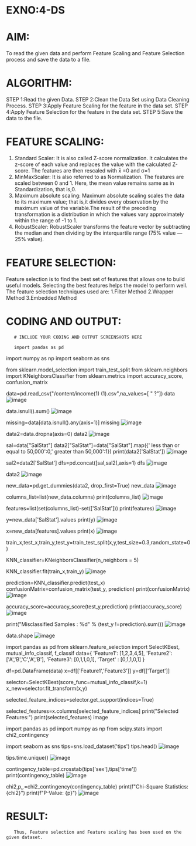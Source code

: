# EXNO:4-DS
# AIM:
To read the given data and perform Feature Scaling and Feature Selection process and save the
data to a file.

# ALGORITHM:
STEP 1:Read the given Data.
STEP 2:Clean the Data Set using Data Cleaning Process.
STEP 3:Apply Feature Scaling for the feature in the data set.
STEP 4:Apply Feature Selection for the feature in the data set.
STEP 5:Save the data to the file.

# FEATURE SCALING:
1. Standard Scaler: It is also called Z-score normalization. It calculates the z-score of each value and replaces the value with the calculated Z-score. The features are then rescaled with x̄ =0 and σ=1
2. MinMaxScaler: It is also referred to as Normalization. The features are scaled between 0 and 1. Here, the mean value remains same as in Standardization, that is,0.
3. Maximum absolute scaling: Maximum absolute scaling scales the data to its maximum value; that is,it divides every observation by the maximum value of the variable.The result of the preceding transformation is a distribution in which the values vary approximately within the range of -1 to 1.
4. RobustScaler: RobustScaler transforms the feature vector by subtracting the median and then dividing by the interquartile range (75% value — 25% value).

# FEATURE SELECTION:
Feature selection is to find the best set of features that allows one to build useful models. Selecting the best features helps the model to perform well.
The feature selection techniques used are:
1.Filter Method
2.Wrapper Method
3.Embedded Method

# CODING AND OUTPUT:
       # INCLUDE YOUR CODING AND OUTPUT SCREENSHOTS HERE

       import pandas as pd
import numpy as np
import seaborn as sns

from sklearn.model_selection import train_test_split
from sklearn.neighbors import KNeighborsClassifier
from sklearn.metrics import accuracy_score, confusion_matrix

data=pd.read_csv("/content/income(1) (1).csv",na_values=[ " ?"])
data
![image](https://github.com/user-attachments/assets/a25056da-dfce-4eda-b833-fbf386db71fb)


data.isnull().sum()
![image](https://github.com/user-attachments/assets/b8bb4365-c898-4f76-a464-4b215e14ebd8)


missing=data[data.isnull().any(axis=1)]
missing
![image](https://github.com/user-attachments/assets/702f0647-44f1-448e-9c46-2a9f9f468439)


data2=data.dropna(axis=0)
data2
![image](https://github.com/user-attachments/assets/b61bae67-7c82-4f06-931e-4e9e1786cce1)


sal=data["SalStat"]
data2["SalStat"]=data["SalStat"].map({' less than or equal to 50,000':0,' greater than 50,000':1})
print(data2['SalStat'])
![image](https://github.com/user-attachments/assets/487c9aa6-94e7-43f3-bad4-99110baa4109)


sal2=data2['SalStat']
dfs=pd.concat([sal,sal2],axis=1)
dfs
![image](https://github.com/user-attachments/assets/4d67a974-7c05-4956-be64-a57cf79984eb)


data2
![image](https://github.com/user-attachments/assets/0169674a-4ec0-4db0-b47c-e3870b570e20)


new_data=pd.get_dummies(data2, drop_first=True)
new_data
![image](https://github.com/user-attachments/assets/d6537085-bdf3-4f62-92e3-b0ce985828bf)


columns_list=list(new_data.columns)
print(columns_list)
![image](https://github.com/user-attachments/assets/02c11de8-914c-4859-a94b-fcc6da9f3c1d)


features=list(set(columns_list)-set(['SalStat']))
print(features)
![image](https://github.com/user-attachments/assets/ac346068-477f-405a-b5f7-5791dc38a5e0)


y=new_data['SalStat'].values
print(y)
![image](https://github.com/user-attachments/assets/c4933057-1cb7-4148-ba58-d7906a6e0b90)


x=new_data[features].values
print(x)
![image](https://github.com/user-attachments/assets/debe340f-874d-40c6-806a-5c62d5c311b2)


train_x,test_x,train_y,test_y=train_test_split(x,y,test_size=0.3,random_state=0)

KNN_classifier=KNeighborsClassifier(n_neighbors = 5)

KNN_classifier.fit(train_x,train_y)
![image](https://github.com/user-attachments/assets/eae06a2d-aea9-492a-9484-502b66effb65)


prediction=KNN_classifier.predict(test_x)
confusionMatrix=confusion_matrix(test_y, prediction)
print(confusionMatrix)
![image](https://github.com/user-attachments/assets/bec8e77b-8d31-40a4-a899-083825699bdb)


accuracy_score=accuracy_score(test_y,prediction)
print(accuracy_score)
![image](https://github.com/user-attachments/assets/399813d5-f5af-4371-a0d8-96fa2e422a13)


print("Misclassified Samples : %d" % (test_y !=prediction).sum())
![image](https://github.com/user-attachments/assets/1c753f3b-afca-4d06-bd6b-939c6a9fb5c3)


data.shape
![image](https://github.com/user-attachments/assets/6efebc02-3fb9-4dea-9d53-55f8f57f4377)


import pandas as pd
from sklearn.feature_selection import SelectKBest, mutual_info_classif, f_classif
data={
    'Feature1': [1,2,3,4,5],
    'Feature2': ['A','B','C','A','B'],
    'Feature3': [0,1,1,0,1],
    'Target'  : [0,1,1,0,1]
}

df=pd.DataFrame(data)
x=df[['Feature1','Feature3']]
y=df[['Target']]

selector=SelectKBest(score_func=mutual_info_classif,k=1)
x_new=selector.fit_transform(x,y)

selected_feature_indices=selector.get_support(indices=True)

selected_features=x.columns[selected_feature_indices]
print("Selected Features:")
print(selected_features)
image

import pandas as pd
import numpy as np
from scipy.stats import chi2_contingency

import seaborn as sns
tips=sns.load_dataset('tips')
tips.head()
![image](https://github.com/user-attachments/assets/41ec6737-ab7f-47b6-bdb4-b457aae49e54)


tips.time.unique()
![image](https://github.com/user-attachments/assets/4a930174-27d7-42a5-b780-9adecd8283e8)


contingency_table=pd.crosstab(tips['sex'],tips['time'])
print(contingency_table)
![image](https://github.com/user-attachments/assets/63e13d7f-97f8-4a69-accb-2e9f6e9f1cfc)


chi2,p,_,_=chi2_contingency(contingency_table)
print(f"Chi-Square Statistics: {chi2}")
print(f"P-Value: {p}")
![image](https://github.com/user-attachments/assets/b03df278-6d4a-4a91-90e0-1d5c8b9be48d)

# RESULT:
       Thus, Feature selection and Feature scaling has been used on the given dataset.
